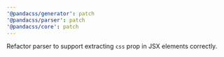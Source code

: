 ```yaml
---
'@pandacss/generator': patch
'@pandacss/parser': patch
'@pandacss/core': patch
---
```


Refactor parser to support extracting `css` prop in JSX elements correctly.
